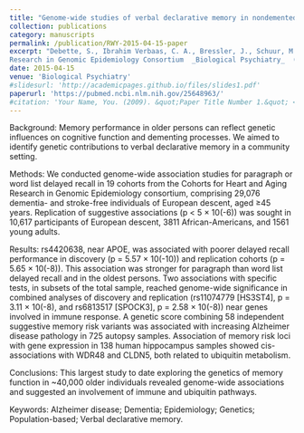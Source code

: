 ```yaml
---
title: "Genome-wide studies of verbal declarative memory in nondemented older people: the Cohorts for Heart and Aging Research in Genomic Epidemiology consortium"
collection: publications
category: manuscripts
permalink: /publication/RWY-2015-04-15-paper
excerpt: "Debette, S., Ibrahim Verbaas, C. A., Bressler, J., Schuur, M., Smith, […], __Yeo, R.__, […], Cohorts for Heart and Aging
Research in Genomic Epidemiology Consortium  _Biological Psychiatry_  (2015)"
date: 2015-04-15
venue: 'Biological Psychiatry'
#slidesurl: 'http://academicpages.github.io/files/slides1.pdf'
paperurl: 'https://pubmed.ncbi.nlm.nih.gov/25648963/'
#citation: 'Your Name, You. (2009). &quot;Paper Title Number 1.&quot; <i>Journal 1</i>. 1(1).'
---
```


Background: Memory performance in older persons can reflect genetic influences on cognitive function and dementing processes. We aimed to identify genetic contributions to verbal declarative memory in a community setting.

Methods: We conducted genome-wide association studies for paragraph or word list delayed recall in 19 cohorts from the Cohorts for Heart and Aging Research in Genomic Epidemiology consortium, comprising 29,076 dementia- and stroke-free individuals of European descent, aged ≥45 years. Replication of suggestive associations (p < 5 × 10(-6)) was sought in 10,617 participants of European descent, 3811 African-Americans, and 1561 young adults.

Results: rs4420638, near APOE, was associated with poorer delayed recall performance in discovery (p = 5.57 × 10(-10)) and replication cohorts (p = 5.65 × 10(-8)). This association was stronger for paragraph than word list delayed recall and in the oldest persons. Two associations with specific tests, in subsets of the total sample, reached genome-wide significance in combined analyses of discovery and replication (rs11074779 [HS3ST4], p = 3.11 × 10(-8), and rs6813517 [SPOCK3], p = 2.58 × 10(-8)) near genes involved in immune response. A genetic score combining 58 independent suggestive memory risk variants was associated with increasing Alzheimer disease pathology in 725 autopsy samples. Association of memory risk loci with gene expression in 138 human hippocampus samples showed cis-associations with WDR48 and CLDN5, both related to ubiquitin metabolism.

Conclusions: This largest study to date exploring the genetics of memory function in ~40,000 older individuals revealed genome-wide associations and suggested an involvement of immune and ubiquitin pathways.

Keywords: Alzheimer disease; Dementia; Epidemiology; Genetics; Population-based; Verbal declarative memory.
	